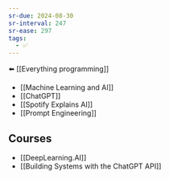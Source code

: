 ```yaml
---
sr-due: 2024-08-30
sr-interval: 247
sr-ease: 297
tags:
  - ✅
---
```

⬅️ [[Everything programming]]

- [[Machine Learning and AI]]
- [[ChatGPT]]
- [[Spotify Explains AI]]
- [[Prompt Engineering]]

## Courses
- [[DeepLearning.AI]]
- [[Building Systems with the ChatGPT API]]
